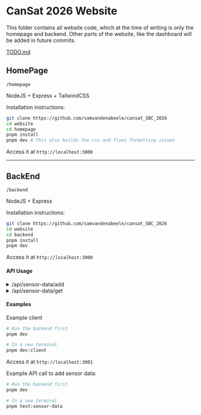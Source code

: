 # CanSat 2026 Website

This folder contains all website code, which at the time of writing is only the homepage and backend.
Other parts of the website, like the dashboard will be added in future commits.

[TODO.md](https://github.com/samvandenabeele/cansat_SBC_2026/blob/main/website%2FTODO.md)

## HomePage

`/homepage`

NodeJS + Express + TailwindCSS

Installation instructions:
```bash
git clone https://github.com/samvandenabeele/cansat_SBC_2026
cd website
cd homepage
pnpm install
pnpm dev # This also builds the css and fixes formatting issues
```
Access it at `http://localhost:3000`

---

## BackEnd

`/backend`

NodeJS + Express

Installation instructions:
```bash
git clone https://github.com/samvandenabeele/cansat_SBC_2026
cd website
cd backend
pnpm install
pnpm dev
```
Access it at `http://localhost:3000`

#### API Usage

<details><summary>/api/sensor-data/add</summary>

Will store data in memory and db/sensor-data-YYYYMMDDHHMMSS.json

example request body:

```json
{
  "device_id": "sensor-001",           
  "timestamp": "2025-06-05T14:23:45Z", // required for saving!
  "location": {
    "latitude": 37.7749,
    "longitude": -122.4194,
    "altitude": 15.5
  },
  "readings": {
    "temperature_celsius": 22.8,
    "humidity_percent": 58.3,
    "air_pressure_hpa": 1013.2,
    "air_quality_index": 42,
    "co2_ppm": 415
  },
  "status": {
    "battery_level_percent": 76,
    "signal_strength_dbm": -67,
    "operational": true
  }
}
```

</details>

<details><summary>/api/sensor-data/get</summary>
Retrieves latest sensor data.

It first queries the memory for fast serving, otherwise it reads the latest data in db/

</details>

#### Examples

Example client

```bash
# Run the backend first
pnpm dev

# In a new terminal
pnpm dev:client
```
Access it at `http://localhost:3001`

Example API call to add sensor data:

```bash
# Run the backend first
pnpm dev

# In a new terminal
pnpm test:sensor-data
```